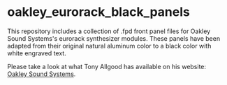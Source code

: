 # oakley_eurorack_black_panels
This repository includes a collection of .fpd front panel files for Oakley Sound Systems's eurorack synthesizer modules. These panels have been adapted from their original natural aluminum color to a black color with white engraved text.

Please take a look at what Tony Allgood has available on his website: [Oakley Sound Systems](http://www.oakleysound.com/).
